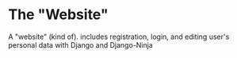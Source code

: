 # The "Website"
A "website" (kind of). includes registration, login, and editing user's personal data with Django and Django-Ninja
